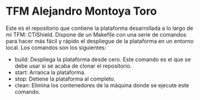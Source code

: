 # TFM Alejandro Montoya Toro

Este es el repositorio que contiene la plataforma desarrollada a lo largo de mi TFM: CTIShield. Dispone de un Makefile con una serie de comandos para hacer más fácil y rápido el despliegue de la plataforma en un entorno local. Los comandos son los siguientes:

- build: Despliega la plataforma desde cero. Este comando es el que se debe usar si se acaba de clonar el repositorio.
- start: Arranca la plataforma.
- stop: Detiene la plataforma al completo.
- clean: Elimina los contenedores de la máquina donde se ejecute este comando.

